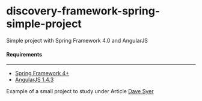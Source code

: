 # discovery-framework-spring-simple-project
Simple project with Spring Framework 4.0 and AngularJS

#### Requirements
------------
* [Spring Framework 4+](https://spring.io/)
* [AngularJS 1.4.3](https://angularjs.org/)

Example of a small project to study under Article [Dave Syer](http://spring.io/blog/2015/01/12/spring-and-angular-js-a-secure-single-page-application)

